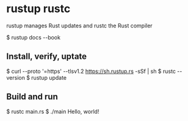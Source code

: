 # rustup rustc

rustup manages Rust updates and rustc the Rust compiler

$ rustup docs --book

## Install, verify, uptate

$ curl --proto '=https' --tlsv1.2 https://sh.rustup.rs -sSf | sh
$ rustc --version
$ rustup update

## Build and run

$ rustc main.rs
$ ./main
Hello, world!
